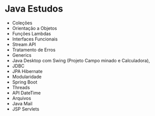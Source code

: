 # Java Estudos

- Coleções
- Orientação a Objetos
- Funções Lambdas
- Interfaces Funcionais
- Stream API
- Tratamento de Erros
- Generics
- Java Desktop com Swing (Projeto Campo minado e Calculadora),
- JDBC
- JPA Hibernate
- Modularidade
- Spring Boot
- Threads
- API DateTime
- Arquivos
- Java Mail
- JSP Servlets
